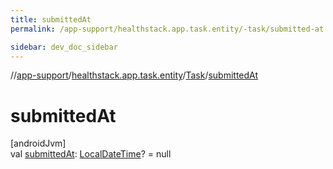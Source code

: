 ```yaml
---
title: submittedAt
permalink: /app-support/healthstack.app.task.entity/-task/submitted-at.html

sidebar: dev_doc_sidebar
---
```

//[app-support](../../../index.html)/[healthstack.app.task.entity](../index.html)/[Task](index.html)/[submittedAt](submitted-at.html)



# submittedAt



[androidJvm]\
val [submittedAt](submitted-at.html): [LocalDateTime](https://developer.android.com/reference/kotlin/java/time/LocalDateTime.html)? = null




